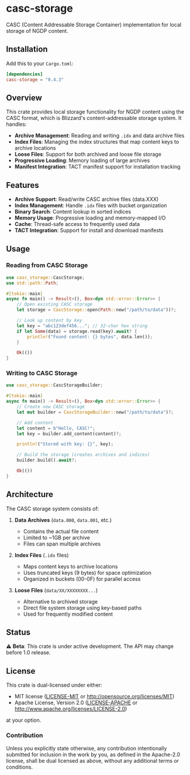 # casc-storage

CASC (Content Addressable Storage Container) implementation for local storage of NGDP content.

## Installation

Add this to your `Cargo.toml`:

```toml
[dependencies]
casc-storage = "0.4.3"
```

## Overview

This crate provides local storage functionality for NGDP content using the CASC format, which is Blizzard's content-addressable storage system. It handles:

- **Archive Management**: Reading and writing `.idx` and data archive files
- **Index Files**: Managing the index structures that map content keys to archive locations
- **Loose Files**: Support for both archived and loose file storage
- **Progressive Loading**: Memory loading of large archives
- **Manifest Integration**: TACT manifest support for installation tracking

## Features

- **Archive Support**: Read/write CASC archive files (data.XXX)
- **Index Management**: Handle `.idx` files with bucket organization
- **Binary Search**: Content lookup in sorted indices
- **Memory Usage**: Progressive loading and memory-mapped I/O
- **Cache**: Thread-safe access to frequently used data
- **TACT Integration**: Support for install and download manifests

## Usage

### Reading from CASC Storage

```rust
use casc_storage::CascStorage;
use std::path::Path;

#[tokio::main]
async fn main() -> Result<(), Box<dyn std::error::Error>> {
    // Open existing CASC storage
    let storage = CascStorage::open(Path::new("/path/to/data"))?;

    // Look up content by key
    let key = "abc123def456..."; // 32-char hex string
    if let Some(data) = storage.read(key).await? {
        println!("Found content: {} bytes", data.len());
    }

    Ok(())
}
```

### Writing to CASC Storage

```rust
use casc_storage::CascStorageBuilder;

#[tokio::main]
async fn main() -> Result<(), Box<dyn std::error::Error>> {
    // Create new CASC storage
    let mut builder = CascStorageBuilder::new("/path/to/data")?;

    // Add content
    let content = b"Hello, CASC!";
    let key = builder.add_content(content)?;

    println!("Stored with key: {}", key);

    // Build the storage (creates archives and indices)
    builder.build().await?;

    Ok(())
}
```

## Architecture

The CASC storage system consists of:

1. **Data Archives** (`data.000`, `data.001`, etc.)
   - Contains the actual file content
   - Limited to ~1GB per archive
   - Files can span multiple archives

2. **Index Files** (`.idx` files)
   - Maps content keys to archive locations
   - Uses truncated keys (9 bytes) for space optimization
   - Organized in buckets (00-0F) for parallel access

3. **Loose Files** (`data/XX/XXXXXXXX...`)
   - Alternative to archived storage
   - Direct file system storage using key-based paths
   - Used for frequently modified content

## Status

⚠️ **Beta**: This crate is under active development. The API may change before 1.0 release.

## License

This crate is dual-licensed under either:

- MIT license ([LICENSE-MIT](../LICENSE-MIT) or <http://opensource.org/licenses/MIT>)
- Apache License, Version 2.0 ([LICENSE-APACHE](../LICENSE-APACHE) or <http://www.apache.org/licenses/LICENSE-2.0>)

at your option.

### Contribution

Unless you explicitly state otherwise, any contribution intentionally submitted for inclusion in the work by you, as defined in the Apache-2.0 license, shall be dual licensed as above, without any additional terms or conditions.
